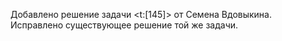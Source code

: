 Добавлено решение задачи <t:[145]> от Семена Вдовыкина.
Исправлено существующее решение той же задачи.